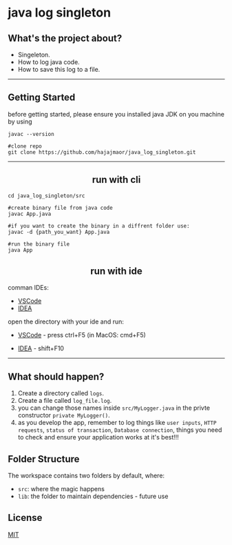# java log singleton

## What's the project about?

- Singeleton.
- How to log java code.
- How to save this log to a file.

---

## Getting Started

before getting started, please ensure you installed java JDK on you machine by using

```
javac --version
```

```
#clone repo
git clone https://github.com/hajajmaor/java_log_singleton.git
```

---

<center>
<H2>run with cli</H2>
</center>

```
cd java_log_singleton/src

#create binary file from java code
javac App.java

#if you want to create the binary in a diffrent folder use:
javac -d {path_you_want} App.java

#run the binary file
java App
```

<center>
<H2>run with ide</H2>
</center>

comman IDEs:

- [VSCode]
- [IDEA]

open the directory with your ide and run:

- [VSCode] - press ctrl+F5 (in MacOS: cmd+F5)

- [IDEA] - shift+F10

---

## What should happen?

1. Create a directory called `logs`.
2. Create a file called `log_file.log`.
3. you can change those names inside `src/MyLogger.java` in the privte constructor `private MyLogger()`.
4. as you develop the app, remember to log things like `user inputs`, `HTTP requests`, `status of transaction`, `Database connection`, things you need to check and ensure your application works at it's best!!!

## Folder Structure

The workspace contains two folders by default, where:

- `src`: where the magic happens
- `lib`: the folder to maintain dependencies - future use

## License

[MIT]

[//]: #
[vscode]: https://code.visualstudio.com/
[idea]: https://www.jetbrains.com/idea/
[mit]: (https://choosealicense.com/licenses/mit/)
